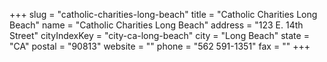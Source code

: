 +++
slug = "catholic-charities-long-beach"
title = "Catholic Charities Long Beach"
name = "Catholic Charities Long Beach"
address = "123 E. 14th Street"
cityIndexKey = "city-ca-long-beach"
city = "Long Beach"
state = "CA"
postal = "90813"
website = ""
phone = "562 591-1351"
fax = ""
+++
